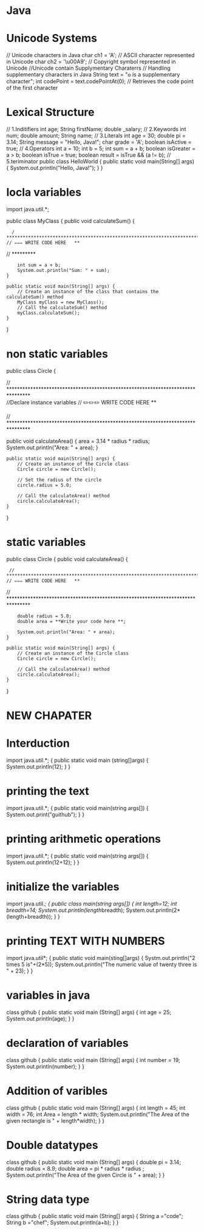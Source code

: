 # Java
# Unicode Systems
// Unicode characters in Java
char ch1 = 'A'; // ASCII character represented in Unicode
char ch2 = '\u00A9'; // Copyright symbol represented in Unicode
//Unicode contain Supplymentary Charaterrs
// Handling supplementary characters in Java
String text = "𐍈 is a supplementary character";
int codePoint = text.codePointAt(0); // Retrieves the code point of the first character

# Lexical Structure
// 1.Inditifiers
int age;
String firstName;
double _salary;
// 2.Keywords
int num;
double amount;
String name;
// 3.Literals
int age = 30;
double pi = 3.14;
String message = "Hello, Java!";
char grade = 'A';
boolean isActive = true;
// 4.Operators
int a = 10;
int b = 5;
int sum = a + b;
boolean isGreater = a > b;
boolean isTrue = true;
boolean result = isTrue && (a != b);
// 5.teriminator
public class HelloWorld {
 public static void main(String[] args) {
 System.out.println("Hello, Java!");
 }
}
# locla variables
import java.util.*;

public class MyClass {
    public void calculateSum() {
      
      / ********************************************************************************  
    // ✏️✏️️✏️ WRITE CODE HERE   **  
     
  // *********  
        
        int sum = a + b;
        System.out.println("Sum: " + sum);
    }

    public static void main(String[] args) {
        // Create an instance of the class that contains the calculateSum() method
        MyClass myClass = new MyClass();
        // Call the calculateSum() method
        myClass.calculateSum();
    }
}
# non static variables
public class Circle {
  
   
  // ********************************************************************************  
   //Declare instance variables
    // ✏️✏️️✏️ WRITE CODE HERE   **  
     
  // ******************************************************************************** 
    
  public void calculateArea() {
        area = 3.14 * radius * radius;
        System.out.println("Area: " + area);
    }

    public static void main(String[] args) {
        // Create an instance of the Circle class
        Circle circle = new Circle();

        // Set the radius of the circle
        circle.radius = 5.0;

        // Call the calculateArea() method
        circle.calculateArea();
    }
}
# static variables
public class Circle {
    public void calculateArea() {
       
     // ********************************************************************************  
    // ✏️✏️️✏️ WRITE CODE HERE   **  
     
  // ********************************************************************************  
       
        double radius = 5.0;
        double area = **Write your code here **;
        
        System.out.println("Area: " + area);
    }

    public static void main(String[] args) {
        // Create an instance of the Circle class
        Circle circle = new Circle();

        // Call the calculateArea() method
        circle.calculateArea();
    }
}
# NEW CHAPATER 
# Interduction
import java.util.*;
{
 public static void main (string[]args)
 {
   System.out.println(12);
   }
 }
# printing the text
import java.util.*;
{
public static void main(string args[])
{
System.out.print("guithub");
  }
}
# printing arithmetic operations
import java.util.*;
{
 public static void main(string args[])
 {
 System.out.println(12+12);
    }
 }
 # initialize the variables 
 import java.util.*;
 {
 public class main(string args[])
 {
   int length=12;
   int breadth=14;
   System.out.println(length*breadth);
   System.out.println(2*(length+breadth));
      }
   }
   # printing TEXT WITH NUMBERS
   import java.util*;
   {
public static void main(sting[]args)
{
Systm.out.println("2 times 5 is"+(2*5));
System.out.println("The numeric value of twenty three is " + 23);
}
 }
 # variables in java
 class github
{
	public static void main (String[] args)
	{
	    int age = 25;
	    System.out.println(age);
	}
}
# declaration of variables
class github
{
	public static void main (String[] args)
	{
        int number = 19;
        System.out.println(number);
	}
}
# Addition of varibles
class github
{
	public static void main (String[] args)
	{
        int length = 45;
        int width = 76;
        int Area = length * width;
        System.out.println("The Area of the given rectangle is " + length*width);
	}
}
 # Double datatypes
 class github
{
	public static void main (String[] args)
	{
		double pi = 3.14;
		double radius = 8.9;
		double area = pi * radius * radius ;
		System.out.println("The Area of the given Circle is " + area);
	}
}
# String data type
class github
{
	public static void main (String[] args)
	{
        String a ="code";
        String b ="chef";
        System.out.println(a+b);
	}
}



 
 
